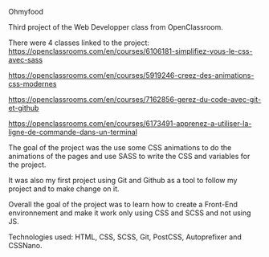 Ohmyfood

Third project of the Web Developper class from OpenClassroom.

There were 4 classes linked to the project: 
https://openclassrooms.com/en/courses/6106181-simplifiez-vous-le-css-avec-sass

https://openclassrooms.com/en/courses/5919246-creez-des-animations-css-modernes

https://openclassrooms.com/en/courses/7162856-gerez-du-code-avec-git-et-github

https://openclassrooms.com/en/courses/6173491-apprenez-a-utiliser-la-ligne-de-commande-dans-un-terminal

The goal of the project was the use some CSS animations to do the animations of the pages and use SASS to write the CSS and variables for the project.

It was also my first project using Git and Github as a tool to follow my project and to make change on it. 

Overall the goal of the project was to learn how to create a Front-End environnement and make it work only using CSS and SCSS and not using JS. 

Technologies used: HTML, CSS, SCSS, Git, PostCSS, Autoprefixer and CSSNano.